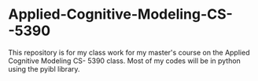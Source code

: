 # Applied-Cognitive-Modeling-CS--5390
This repository is for my class work for my master's course on the Applied Cognitive Modeling CS- 5390 class. Most of my codes will be in python using the pyibl library. 
